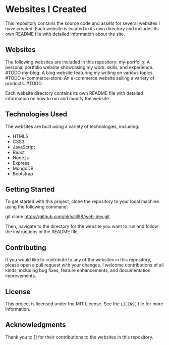 # Websites I Created

This repository contains the source code and assets for several websites I have created. Each website is located in its own directory and includes its own README file with detailed information about the site.

## Websites
The following websites are included in this repository:
my-portfolio: A personal portfolio website showcasing my work, skills, and experience. #TODO
my-blog: A blog website featuring my writing on various topics. #TODO
e-commerce-store: An e-commerce website selling a variety of products. #TODO

Each website directory contains its own README file with detailed information on how to run and modify the website.


## Technologies Used
The websites are built using a variety of technologies, including:

- HTML5
- CSS3
- JavaScript
- React
- Node.js
- Express
- MongoDB
- Bootstrap

## Getting Started
To get started with this project, clone the repository to your local machine using the following command:

git clone https://github.com/nkhalil98/web-dev.git

Then, navigate to the directory for the website you want to run and follow the instructions in the README file.

## Contributing
If you would like to contribute to any of the websites in this repository, please open a pull request with your changes. I welcome contributions of all kinds, including bug fixes, feature enhancements, and documentation improvements.

## License
This project is licensed under the MIT License. See the `LICENSE` file for more information.

## Acknowledgments
Thank you to [] for their contributions to the websites in this repository.
